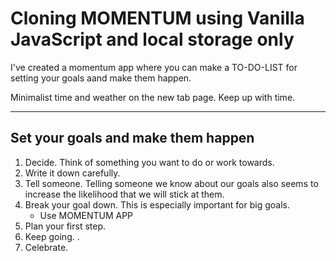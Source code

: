 # Cloning MOMENTUM using Vanilla JavaScript and local storage only

I've created a momentum app where you can make a TO-DO-LIST for setting your goals aand make them happen. 

Minimalist time and weather on the new tab page.
Keep up with time.

----
## Set your goals and make them happen
>
1. Decide. Think of something you want to do or work towards. 
2. Write it down carefully. 
3. Tell someone. Telling someone we know about our goals also seems to increase the likelihood that we will stick at them.
4. Break your goal down. This is especially important for big goals. 
   * Use MOMENTUM APP
5. Plan your first step. 
6. Keep going. .
7. Celebrate.